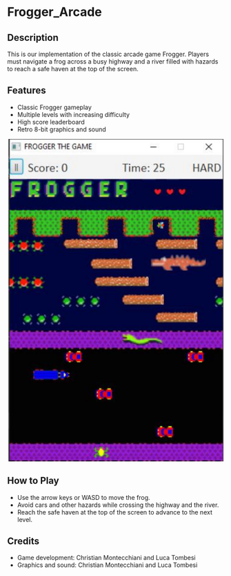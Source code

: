 # Frogger_Arcade

## Description

This is our implementation of the classic arcade game Frogger. Players must navigate a frog across a busy highway and a river filled with hazards to reach a safe haven at the top of the screen.

## Features
- Classic Frogger gameplay
- Multiple levels with increasing difficulty
- High score leaderboard
- Retro 8-bit graphics and sound
<div align="center">
   <img width="500px" height="auto" src="https://github.com/ChristianMontecchiani/Frogger_Arcade/blob/main/images/game_screen.png"> 
 </div>

## How to Play
- Use the arrow keys or WASD to move the frog.
- Avoid cars and other hazards while crossing the highway and the river.
- Reach the safe haven at the top of the screen to advance to the next level.

## Credits
- Game development: Christian Montecchiani and Luca Tombesi
- Graphics and sound: Christian Montecchiani and Luca Tombesi
